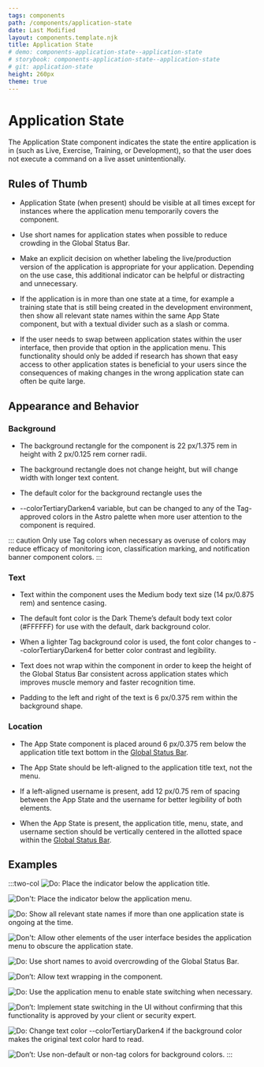 ```yaml
---
tags: components
path: /components/application-state
date: Last Modified
layout: components.template.njk
title: Application State
# demo: components-application-state--application-state
# storybook: components-application-state--application-state
# git: application-state
height: 260px
theme: true
---
```


# Application State

The Application State component indicates the state the entire application is in (such as Live, Exercise, Training, or Development), so that the user does not execute a command on a live asset unintentionally.

## Rules of Thumb

- Application State (when present) should be visible at all times except for instances where the application menu temporarily covers the component.

- Use short names for application states when possible to reduce crowding in the Global Status Bar.

- Make an explicit decision on whether labeling the live/production version of the application is appropriate for your application. Depending on the use case, this additional indicator can be helpful or distracting and unnecessary.

- If the application is in more than one state at a time, for example a training state that is still being created in the development environment, then show all relevant state names within the same App State component, but with a textual divider such as a slash or comma.

- If the user needs to swap between application states within the user interface, then provide that option in the application menu. This functionality should only be added if research has shown that easy access to other application states is beneficial to your users since the consequences of making changes in the wrong application state can often be quite large.

## Appearance and Behavior

### Background
- The background rectangle for the component is 22 px/1.375 rem in height with 2 px/0.125 rem corner radii.

- The background rectangle does not change height, but will change width with longer text content.

- The default color for the background rectangle uses the

- --colorTertiaryDarken4 variable, but can be changed to any of the Tag-approved colors in the Astro palette when more user attention to the component is required.

::: caution 
Only use Tag colors when necessary as overuse of colors may reduce efficacy of monitoring icon, classification marking, and notification banner component colors.
:::

### Text
- Text within the component uses the Medium body text size (14 px/0.875 rem) and sentence casing.

- The default font color is the Dark Theme’s default body text color (#FFFFFF) for use with the default, dark background color.

- When a lighter Tag background color is used, the font color changes to --colorTertiaryDarken4 for better color contrast and legibility.

- Text does not wrap within the component in order to keep the height of the Global Status Bar consistent across application states which improves muscle memory and faster recognition time.

- Padding to the left and right of the text is 6 px/0.375 rem within the background shape.

### Location
- The App State component is placed around 6 px/0.375 rem below the application title text bottom in the [Global Status Bar](https://astrouxds.com/components/global-status-bar/).

- The App State should be left-aligned to the application title text, not the menu.

- If a left-aligned username is present, add 12 px/0.75 rem of spacing between the App State and the username for better legibility of both elements.

- When the App State is present, the application title, menu, state, and username section should be vertically centered in the allotted space within the [Global Status Bar](https://astrouxds.com/components/global-status-bar/).

## Examples

:::two-col
![Do: Place the indicator below the application title.](/img/components/app-state-do-1.png "Do: Place the indicator below the application title.")

![Don't: Place the indicator below the application menu.](/img/components/app-state-dont-1.png "Don't: Something")

![Do:  Show all relevant state names if more than one application state is ongoing at the time.](/img/components/app-state-do-2.png "Do:  Show all relevant state names if more than one application state is ongoing at the time.")

![Don't: Allow other elements of the user interface besides the application menu to obscure the application state.](/img/components/app-state-dont-2.png "Allow other elements of the user interface besides the application menu to obscure the application state.")

![Do: Use short names to avoid overcrowding of the Global Status Bar.](/img/components/app-state-do-3.png "Use short names to avoid overcrowding of the Global Status Bar.")

![Don’t: Allow text wrapping in the component.](/img/components/app-state-dont-3.png "Don’t: Allow text wrapping in the component.")

![Do: Use the application menu to enable state switching when necessary.](/img/components/app-state-do-4.png "Use the application menu to enable state switching when necessary.")

![Don’t: Implement state switching in the UI without confirming that this functionality is approved by your client or security expert.](/img/components/app-state-dont-4.png "Don’t: Implement state switching in the UI without confirming that this functionality is approved by your client or security expert.")

![Do: Change text color --colorTertiaryDarken4 if the background color makes the original text color hard to read.](/img/components/app-state-do-5.png "Change text color --colorTertiaryDarken4 if the background color makes the original text color hard to read.")

![Don’t: Use non-default or non-tag colors for background colors.](/img/components/app-state-dont-5.png "Don’t: Use non-default or non-tag colors for background colors.")
:::

